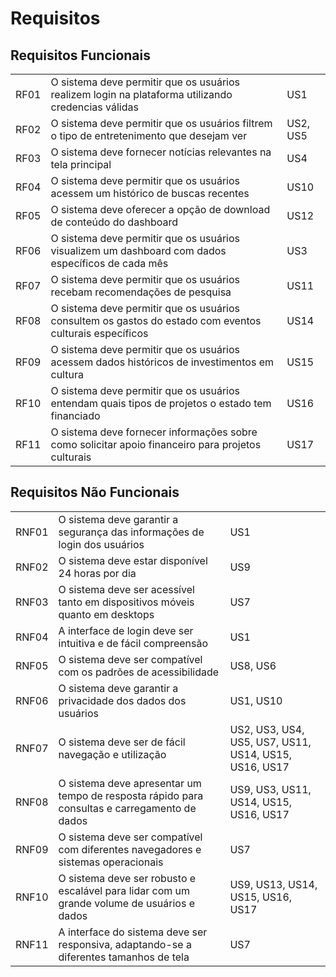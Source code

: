 # Requisitos

## Requisitos Funcionais

|        |                                                                                                        |          |
|--------|--------------------------------------------------------------------------------------------------------|----------|
| RF01   | O sistema deve permitir que os usuários realizem login na plataforma utilizando credencias válidas     | US1      |
| RF02   | O sistema deve permitir que os usuários filtrem o tipo de entretenimento que desejam ver               | US2, US5 |
| RF03   | O sistema deve fornecer notícias relevantes na tela principal                                          | US4      |
| RF04   | O sistema deve permitir que os usuários acessem um histórico de buscas recentes                        | US10     |
| RF05   | O sistema deve oferecer a opção de download de conteúdo do dashboard                                   | US12     |
| RF06   | O sistema deve permitir que os usuários visualizem um dashboard com dados específicos de cada mês      | US3      |
| RF07   | O sistema deve permitir que os usuários recebam recomendações de pesquisa                              | US11     |
| RF08   | O sistema deve permitir que os usuários consultem os gastos do estado com eventos culturais específicos| US14     |
| RF09   | O sistema deve permitir que os usuários acessem dados históricos de investimentos em cultura           | US15     |
| RF10   | O sistema deve permitir que os usuários entendam quais tipos de projetos o estado tem financiado       | US16     |
| RF11   | O sistema deve fornecer informações sobre como solicitar apoio financeiro para projetos culturais      | US17     |

## Requisitos Não Funcionais

|        |                                                                                                    |          |
|--------|----------------------------------------------------------------------------------------------------|----------|
| RNF01  | O sistema deve garantir a segurança das informações de login dos usuários                          | US1      |
| RNF02  | O sistema deve estar disponível 24 horas por dia                                                   | US9      |
| RNF03  | O sistema deve ser acessível tanto em dispositivos móveis quanto em desktops                       | US7      |
| RNF04  | A interface de login deve ser intuitiva e de fácil compreensão                                     | US1      |
| RNF05  | O sistema deve ser compatível com os padrões de acessibilidade                                     | US8, US6 |
| RNF06  | O sistema deve garantir a privacidade dos dados dos usuários                                       | US1, US10|
| RNF07  | O sistema deve ser de fácil navegação e utilização                                                 | US2, US3, US4, US5, US7, US11, US14, US15, US16, US17|
| RNF08  | O sistema deve apresentar um tempo de resposta rápido para consultas e carregamento de dados       | US9, US3, US11, US14, US15, US16, US17|
| RNF09  | O sistema deve ser compatível com diferentes navegadores e sistemas operacionais                   | US7|
| RNF10  | O sistema deve ser robusto e escalável para lidar com um grande volume de usuários e dados         | US9, US13, US14, US15, US16, US17|
| RNF11  | A interface do sistema deve ser responsiva, adaptando-se a diferentes tamanhos de tela             | US7|